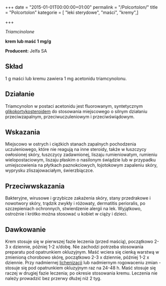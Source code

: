 +++
date = "2015-01-01T00:00:00+01:00"
permalink = "/Polcortolon/"
title = "Polcortolon"
kategorie = [ "leki sterydowe", "maści", "kremy",]

+++

*Triamcinolone*

**krem lub maść 1 mg/g**

**Producent:** Jelfa SA

Skład
-----

1 g maści lub kremu zawiera 1 mg acetonidu triamcynolonu.

Działanie
---------

Triamcynolon w postaci acetonidu jest fluorowanym, syntetycznym [glikokortykosteroidem](/atopedia/sterydy "wikilink") do stosowania miejscowego o silnym działaniu przeciwzapalnym, przeciwuczuleniowym i przeciwświądowym.

Wskazania
---------

Miejscowo w ostrych i ciężkich stanach zapalnych pochodzenia uczuleniowego, które nie reagują na inne steroidy, także w łuszczycy owłosionej skóry, łuszczycy zadawnionej, liszaju rumieniowatym, rumieniu wielopostaciowym, liszaju płaskim o nasilonym świądzie lub w przypadku umiejscowienia na płytkach paznokciowych, łojotokowym zapaleniu skóry, wyprysku zliszajowaciałym, świerzbiączce.

Przeciwwskazania
----------------

Bakteryjne, wirusowe i grzybicze zakażenia skóry, stany przedrakowe i nowotwory skóry, trądzik zwykły i różowaty, dermatitis perioralis, po szczepieniach ochronnych, stwierdzenie alergii na lek. Wyjątkowo, ostrożnie i krótko można stosować u kobiet w ciąży i dzieci.

Dawkowanie
----------

Krem stosuje się w pierwszej fazie leczenia (przed maścią), początkowo 2-3 x dziennie, później 1-2 x/dobę. Nie zachodzi potrzeba stosowania preparatu pod opatrunkiem okluzyjnym. Maść wciera się cienką warstwą w zmienioną chorobowo skórę, początkowo 2-3 x dziennie, później 1-2 x dziennie. Przy nadmiernej [lichenizacji](/atopedia/lichenizacja "wikilink") lub nadmiernym rogowaceniu zmian - stosuje się pod opatrunkiem okluzyjnym raz na 24-48 h. Maść stosuje się raczej w drugiej fazie leczenia; po okresie stosowania kremu. Leczenia nie należy prowadzić bez przerwy dłużej niż 2 tyg.
